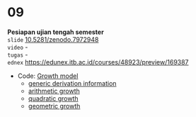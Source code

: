 # 09
**Pesiapan ujian tengah semester** \
`slide` [10.5281/zenodo.7972948](https://doi.org/10.5281/zenodo.7972948) \
`video` - \
`tugas` - \
`ednex` https://edunex.itb.ac.id/courses/48923/preview/169387

+ Code: [Growth model](https://github.com/dudung/python/tree/main/src/apply/growth)
  - [generic derivation information](https://github.com/dudung/python/blob/main/src/apply/growth/generic/README.md)
  + [arithmetic growth](https://github.com/dudung/python/blob/main/src/apply/growth/arithmetic/README.md)
  + [quadratic growth](https://github.com/dudung/python/blob/main/src/apply/growth/quadratic/README.md)
  + [geometric growth](https://github.com/dudung/python/blob/main/src/apply/growth/geometric/README.md)
